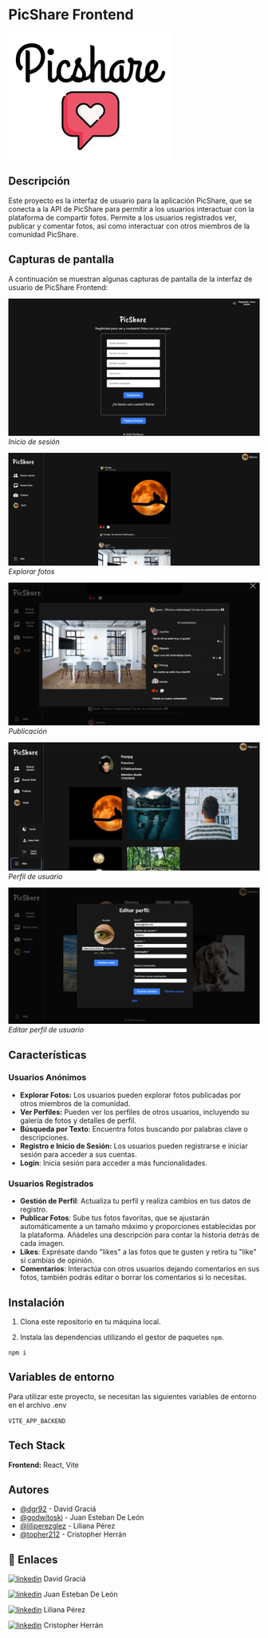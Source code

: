 # PicShare Frontend

![Logo App](./src/resources/PicShare-full-logo.jpg)


## Descripción
Este proyecto es la interfaz de usuario para la aplicación PicShare, que se conecta a la API de PicShare para permitir a los usuarios interactuar con la plataforma de compartir fotos. Permite a los usuarios registrados ver, publicar y comentar fotos, así como interactuar con otros miembros de la comunidad PicShare.


## Capturas de pantalla

A continuación se muestran algunas capturas de pantalla de la interfaz de usuario de PicShare Frontend:

![Login Screenshot](./src/resources/screenshot-login.jpg)
*Inicio de sesión*

![Home Page Screenshot](./src/resources/screenshot-homepage.jpg)
*Explorar fotos*

![Post Screenshot](./src/resources/screenshot-post.jpg)
*Publicación*

![User Profile Screenshot](./src/resources/screenshot-userprofile.jpg)
*Perfil de usuario*

![Edit Profile Screenshot](./src/resources/screenshot-editprofile.jpg)
*Editar perfil de usuario*

## Características
### Usuarios Anónimos
- **Explorar Fotos:** Los usuarios pueden explorar fotos publicadas por otros miembros de la comunidad.
- **Ver Perfiles:** Pueden ver los perfiles de otros usuarios, incluyendo su galería de fotos y detalles de perfil.
- **Búsqueda por Texto**: Encuentra fotos buscando por palabras clave o descripciones.
- **Registro e Inicio de Sesión:** Los usuarios pueden registrarse e iniciar sesión para acceder a sus cuentas.
- **Login**: Inicia sesión para acceder a más funcionalidades.

### Usuarios Registrados
- **Gestión de Perfil**: Actualiza tu perfil y realiza cambios en tus datos de registro.
- **Publicar Fotos**: Sube tus fotos favoritas, que se ajustarán automáticamente a un tamaño máximo y proporciones establecidas por la plataforma. Añádeles una descripción para contar la historia detrás de cada imagen.
- **Likes**: Exprésate dando "likes" a las fotos que te gusten y retira tu "like" si cambias de opinión.
- **Comentarios**: Interactúa con otros usuarios dejando comentarios en sus fotos, también podrás editar o borrar los comentarios si lo necesitas.

## Instalación

1. Clona este repositorio en tu máquina local.

2. Instala las dependencias utilizando el gestor de paquetes `npm`.

```
npm i
```

## Variables de entorno

Para utilizar este proyecto, se necesitan las siguientes variables de entorno en el archivo .env

`VITE_APP_BACKEND` 


## Tech Stack

**Frontend:** React, Vite


## Autores

- [@dgr92](https://github.com/dgr92) - David Graciá
- [@godwitoski](https://github.com/godwitoski) - Juan Esteban De León
- [@liliperezglez](https://github.com/liliperezglez) - Liliana Pérez
- [@topher212](https://github.com/topher212) - Cristopher Herrán


## 🔗 Enlaces

[![linkedin](https://img.shields.io/badge/linkedin-0A66C2?style=for-the-badge&logo=linkedin&logoColor=white)](https://www.linkedin.com/in/david-gr/) David Graciá 

[![linkedin](https://img.shields.io/badge/linkedin-0A66C2?style=for-the-badge&logo=linkedin&logoColor=white)](https://www.linkedin.com/in/juanesteban-deleonrosario/) Juan Esteban De León

[![linkedin](https://img.shields.io/badge/linkedin-0A66C2?style=for-the-badge&logo=linkedin&logoColor=white)](https://www.linkedin.com/in/liliana-perez-gonzalez//) Liliana Pérez

[![linkedin](https://img.shields.io/badge/linkedin-0A66C2?style=for-the-badge&logo=linkedin&logoColor=white)](https://www.linkedin.com/in/cristopher-herr%C3%A1n-guerreiro/) Cristopher Herrán